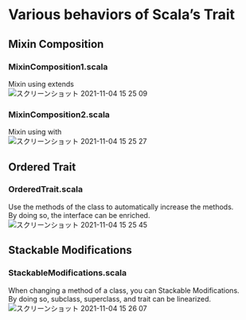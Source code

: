 # Various behaviors of Scala’s Trait

## Mixin Composition
### MixinComposition1.scala
Mixin using extends  
![スクリーンショット 2021-11-04 15 25 09](https://user-images.githubusercontent.com/36861752/140267809-9d7e6e82-f897-477c-9167-0e4425d00309.png)
### MixinComposition2.scala
Mixin using with  
![スクリーンショット 2021-11-04 15 25 27](https://user-images.githubusercontent.com/36861752/140267839-e6674bde-0c52-400f-a6c1-484b5970a513.png)

## Ordered Trait
### OrderedTrait.scala
Use the methods of the class to automatically increase the methods.  
By doing so, the interface can be enriched.  
![スクリーンショット 2021-11-04 15 25 45](https://user-images.githubusercontent.com/36861752/140267884-db244abc-c26b-4de1-b2fd-77ef1fe7ce1d.png)

## Stackable Modifications
### StackableModifications.scala
When changing a method of a class, you can Stackable Modifications.  
By doing so, subclass, superclass, and trait can be linearized.  
![スクリーンショット 2021-11-04 15 26 07](https://user-images.githubusercontent.com/36861752/140267903-356f2a5e-c871-4407-be21-bd98b1d024e7.png)
